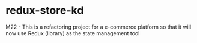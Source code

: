 # redux-store-kd
M22 - This is a refactoring project for a e-commerce platform so that it will now use Redux (library) as the state management tool
